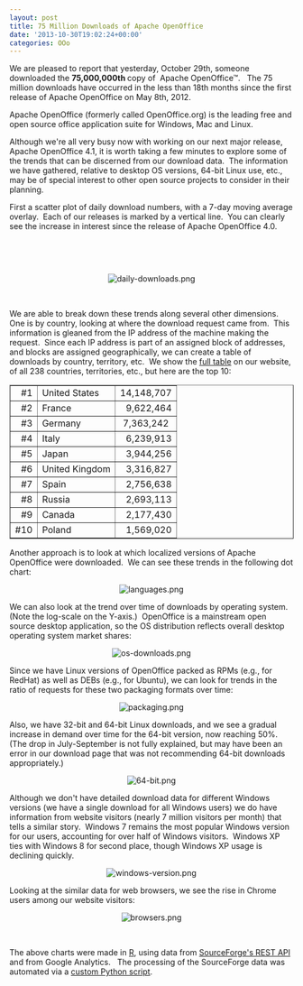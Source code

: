 ```yaml
---
layout: post
title: 75 Million Downloads of Apache OpenOffice
date: '2013-10-30T19:02:24+00:00'
categories: OOo
---
```

We are pleased to report that yesterday, October 29th, someone downloaded the <b>75,000,000th </b>copy of&nbsp; Apache OpenOffice™. &nbsp; The 75 million downloads have occurred in the less than 18th months since the first release of Apache OpenOffice on May 8th, 2012.&nbsp; 
  
  
  
  
  
  
  
  
  <p>Apache OpenOffice (formerly called OpenOffice.org) is the leading free and open source office application suite for Windows, Mac and Linux.&nbsp; <br /></p> 
  <p>Although we're all very busy now with working on our next major release, Apache OpenOffice 4.1, it is worth taking a few minutes to explore some of the trends that can be discerned from our download data.&nbsp; The information we have gathered, relative to desktop OS versions, 64-bit Linux use, etc.,&nbsp; may be of special interest to other open source projects to consider in their 
planning. <br /></p> 
  <p> </p> 
  <p>First a scatter plot of daily download numbers, with a 7-day moving average overlay.&nbsp; Each of our releases is marked by a vertical line.&nbsp; You can clearly see the increase in interest since the release of Apache OpenOffice 4.0.<br /></p> 
  <p><br /></p> 
  <p><br /></p> 
  <p align="center"> <img src="https://blogs.apache.org/OOo/mediaresource/4618df3f-c9b3-4be0-a00a-268b509ffb9c" alt="daily-downloads.png" /></p> 
  <p> </p> 
  <p align="left"> </p><br /> 
  <p> </p> 
  <p align="left"> </p>We are able to break down these trends along several other dimensions.&nbsp; One is by country, looking at where the download request came from.&nbsp; This information is gleaned from the IP address of the machine making the request.&nbsp; Since each IP address is part of an assigned block of addresses, and blocks are assigned geographically, we can create a table of downloads by country, territory, etc.&nbsp; We show the <a href="http://www.openoffice.org/stats/countries.html">full table</a> on our website, of all 238 countries, territories, etc., but here are the top 10: 
  
  
  
  
  
  
  
  <p> </p> 
  <p> </p> 
  <p align="center"> </p> 
  <p> </p> 
  <table border="1" align="center"> 
    <tbody> 
      <tr> 
        <td align="right">#1</td> 
        <td>United States</td> 
        <td align="right">14,148,707</td> 
      </tr> 
      <tr> 
        <td align="right">#2</td> 
        <td>France</td> 
        <td align="right">9,622,464</td> 
      </tr> 
      <tr> 
        <td align="right">#3</td> 
        <td>Germany</td> 
        <td align="center">7,363,242</td> 
      </tr> 
      <tr> 
        <td align="right">#4</td> 
        <td>Italy</td> 
        <td align="right">6,239,913</td> 
      </tr> 
      <tr> 
        <td align="right">#5</td> 
        <td>Japan</td> 
        <td align="right">3,944,256</td> 
      </tr> 
      <tr> 
        <td align="right">#6</td> 
        <td>United Kingdom</td> 
        <td align="right">3,316,827</td> 
      </tr> 
      <tr> 
        <td align="right">#7</td> 
        <td>Spain</td> 
        <td align="right">2,756,638</td> 
      </tr> 
      <tr> 
        <td align="right">#8</td> 
        <td>Russia</td> 
        <td align="right">2,693,113</td> 
      </tr> 
      <tr> 
        <td align="right">#9</td> 
        <td>Canada</td> 
        <td align="right">2,177,430</td> 
      </tr> 
      <tr> 
        <td align="right">#10</td> 
        <td>Poland<br /></td> 
        <td align="right">1,569,020</td> 
      </tr> 
    </tbody> 
  </table> 
  <p> </p> 
  <p> </p> 
  <p> </p> 
  <p>Another approach is to look at which localized versions of Apache OpenOffice were downloaded.&nbsp; We can see these trends in the following dot chart:</p> 
  <p> </p> 
  <p> </p> 
  <p align="center"><img src="https://blogs.apache.org/OOo/mediaresource/c15b2b83-aaf7-45ec-b77c-5ac3b2325ed7" alt="languages.png" /></p> 
  <p>We can also look at the trend over time of downloads by operating system.&nbsp;&nbsp; (Note the log-scale on the Y-axis.)&nbsp; OpenOffice is a mainstream open source desktop application, so the OS distribution reflects overall desktop operating system market shares:<br /></p> 
  <p align="center"><img src="https://blogs.apache.org/OOo/mediaresource/08e0a258-dd27-48a7-9a86-750a572bca7b" alt="os-downloads.png" /></p> 
  <p>Since we have Linux versions of OpenOffice packed as RPMs (e.g., for RedHat) as well as DEBs (e.g., for Ubuntu), we can look for trends in the ratio of requests for these two packaging formats over time:<br /></p> 
  <p align="center"> <img alt="packaging.png" src="https://blogs.apache.org/OOo/mediaresource/f5304e3b-e508-4112-9ae2-6cbfdb55a890" /></p> 
  <p> </p> 
  <p>Also, we have 32-bit and 64-bit Linux downloads, and we see a gradual increase in demand over time for the 64-bit version, now reaching 50%.&nbsp; (The drop in July-September is not fully explained, but may have been an error in our download page that was not recommending 64-bit downloads appropriately.)<br /></p> 
  <p align="center"> <img src="https://blogs.apache.org/OOo/mediaresource/ee577c6b-74ca-472a-b698-b8488748e0dd" alt="64-bit.png" /></p> 
  <p> </p> 
  <p>Although we don't have detailed download data for different Windows versions (we have a single download for all Windows users) we do have information from website visitors (nearly 7 million visitors per month) that tells a similar story.&nbsp; Windows 7 remains the most popular Windows version for our users, accounting for over half of Windows visitors.&nbsp; Windows XP ties with Windows 8 for second place, though Windows XP usage is declining quickly.<br /></p> 
  <p> </p> 
  <p align="center"><img alt="windows-version.png" src="https://blogs.apache.org/OOo/mediaresource/f757dc34-3085-4446-8fd7-d339b762f591" /></p> 
  <p>Looking at the similar data for web browsers, we see the rise in Chrome users among our website visitors:<br /></p> 
  <p align="center"><img src="https://blogs.apache.org/OOo/mediaresource/fbeef3f1-467b-46ec-bfda-355187d97d39" alt="browsers.png" /></p> 
  <p> </p><br /> 
  <p> </p> 
  <p>The above charts were made in <a href="http://www.r-project.org/">R</a>, using data from <a href="http://sourceforge.net/p/forge/documentation/Download%20Stats%20API/">SourceForge's REST API</a> and from Google Analytics.&nbsp;&nbsp; The processing of the SourceForge data was automated via a <a href="https://svn.apache.org/repos/asf/openoffice/devtools/aoo-stats/detail-by-day.py">custom Python script</a>.<br /></p> 
  <p> </p> 
  <p align="center"><br /></p> 
  <p> </p> 
  <p> </p> 
  <p><br /> </p>
